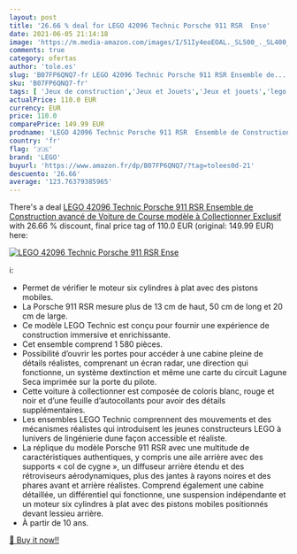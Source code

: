 ```yaml
---
layout: post
title: '26.66 % deal for LEGO 42096 Technic Porsche 911 RSR  Ense'
date: 2021-06-05 21:14:18
image: 'https://m.media-amazon.com/images/I/51Iy4eoEOAL._SL500_._SL400_.jpg'
comments: true
category: ofertas
author: 'tole.es'
slug: 'B07FP6QNQ7-fr LEGO 42096 Technic Porsche 911 RSR Ensemble de...'
sku: 'B07FP6QNQ7-fr'
tags: [ 'Jeux de construction','Jeux et Jouets','Jeux et jouets','lego', ]
actualPrice: 110.0 EUR
currency: EUR
price: 110.0
comparePrice: 149.99 EUR
prodname: 'LEGO 42096 Technic Porsche 911 RSR  Ensemble de Construction avancé de Voiture de Course  modèle à Collectionner Exclusif'
country: 'fr'
flag: '🇫🇷'
brand: 'LEGO'
buyurl: 'https://www.amazon.fr/dp/B07FP6QNQ7/?tag=tolees0d-21'
descuento: '26.66'
average: '123.76379385965'
---
```


There's a deal [LEGO 42096 Technic Porsche 911 RSR  Ensemble de Construction avancé de Voiture de Course  modèle à Collectionner Exclusif](https://www.amazon.fr/dp/B07FP6QNQ7/?tag=tolees0d-21)  with  26.66 % discount, final price tag of  110.0 EUR (original: 149.99 EUR) here:

[![LEGO 42096 Technic Porsche 911 RSR  Ense](https://m.media-amazon.com/images/I/51Iy4eoEOAL._SL500_._SL400_.jpg)](https://www.amazon.fr/dp/B07FP6QNQ7/?tag=tolees0d-21)

ℹ️:

- Permet de vérifier le moteur six cylindres à plat avec des pistons mobiles.
- La Porsche 911 RSR mesure plus de 13 cm de haut, 50 cm de long et 20 cm de large.
- Ce modèle LEGO Technic est conçu pour fournir une expérience de construction immersive et enrichissante.
- Cet ensemble comprend 1 580 pièces.
- Possibilité d’ouvrir les portes pour accéder à une cabine pleine de détails réalistes, comprenant un écran radar, une direction qui fonctionne, un système dextinction et même une carte du circuit Lagune Seca imprimée sur la porte du pilote.
- Cette voiture à collectionner est composée de coloris blanc, rouge et noir et d’une feuille d’autocollants pour avoir des détails supplémentaires.
- Les ensembles LEGO Technic comprennent des mouvements et des mécanismes réalistes qui introduisent les jeunes constructeurs LEGO à lunivers de lingénierie dune façon accessible et réaliste.
- La réplique du modèle Porsche 911 RSR avec une multitude de caractéristiques authentiques, y compris une aile arrière avec des supports « col de cygne », un diffuseur arrière étendu et des rétroviseurs aérodynamiques, plus des jantes à rayons noires et des phares avant et arrière réalistes. Comprend également une cabine détaillée, un différentiel qui fonctionne, une suspension indépendante et un moteur six cylindres à plat avec des pistons mobiles positionnés devant lessieu arrière.
- À partir de 10 ans.

[🛒 Buy it now!!](https://www.amazon.fr/dp/B07FP6QNQ7/?tag=tolees0d-21)
